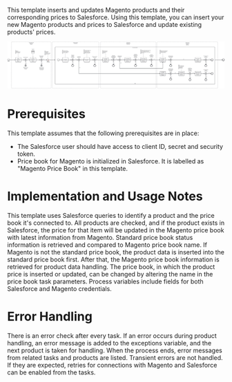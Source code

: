 This template inserts and updates Magento products and their corresponding prices to Salesforce.
Using this template, you can insert your new Magento products and prices to Salesforce and update existing products' prices.

![Template](assets/Adobe_Commerce___Magento_product_and_price_to_Salesforce.svg)

# Prerequisites

This template assumes that the following prerequisites are in place:

- The Salesforce user should have access to client ID, secret and security token.
- Price book for Magento is initialized in Salesforce. It is labelled as "Magento Price Book" in this template.

# Implementation and Usage Notes

This template uses Salesforce queries to identify a product and the price book it's connected to. All products are checked, and if the product exists in Salesforce, the price for that item will be updated in the Magento price book with latest information from Magento.
Standard price book status information is retrieved and compared to Magento price book name. If Magento is not the standard price book, the product data is inserted into the standard price book first. After that, the Magento price book information is retrieved for product data handling.
The price book, in which the product price is inserted or updated, can be changed by altering the name in the price book task parameters.
Process variables include fields for both Salesforce and Magento credentials.

# Error Handling

There is an error check after every task. If an error occurs during product handling, an error message is added to the exceptions variable, and the next product is taken for handling. When the process ends, error messages from related tasks and products are listed.
Transient errors are not handled. If they are expected, retries for connections with Magento and Salesforce can be enabled from the tasks.